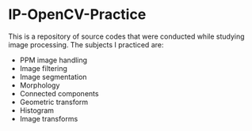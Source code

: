 # IP-OpenCV-Practice

This is a repository of source codes that were conducted while studying image processing.
The subjects I practiced are:

- PPM image handling
- Image filtering
- Image segmentation
- Morphology
- Connected components
- Geometric transform
- Histogram
- Image transforms
